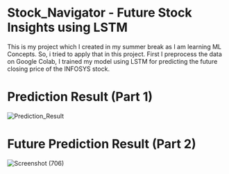 # Stock_Navigator - Future Stock Insights using LSTM
This is my project which I created in my summer break as I am learning ML Concepts. So, i tried to apply that in this project. First I preprocess the data on Google Colab, I trained my model using LSTM for predicting the future closing price of the INFOSYS stock.

# Prediction Result (Part 1)
![Prediction_Result](https://github.com/rudraksh2611/Stock_Prediction_Using-LSTM/assets/117443595/96d905b3-0967-4971-a035-65bd6f701150)

# Future Prediction Result (Part 2)
![Screenshot (706)](https://github.com/user-attachments/assets/ff7d6810-5f0b-4393-9625-9d470b1412e7)
